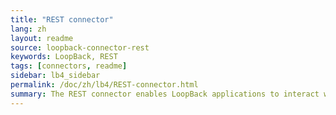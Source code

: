 ```yaml
---
title: "REST connector"
lang: zh
layout: readme
source: loopback-connector-rest
keywords: LoopBack, REST
tags: [connectors, readme]
sidebar: lb4_sidebar
permalink: /doc/zh/lb4/REST-connector.html
summary: The REST connector enables LoopBack applications to interact with other (third party) REST APIs.
---
```

